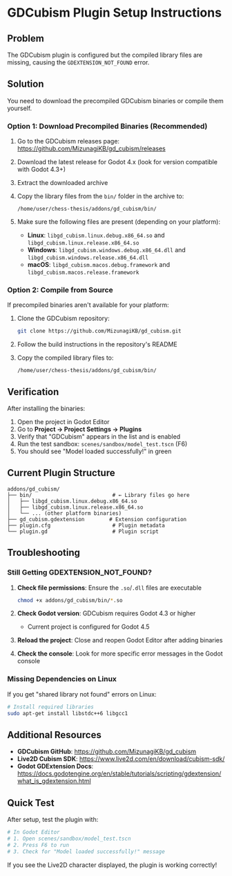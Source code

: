 # GDCubism Plugin Setup Instructions

## Problem

The GDCubism plugin is configured but the compiled library files are missing, causing the `GDEXTENSION_NOT_FOUND` error.

## Solution

You need to download the precompiled GDCubism binaries or compile them yourself.

### Option 1: Download Precompiled Binaries (Recommended)

1. Go to the GDCubism releases page:
   https://github.com/MizunagiKB/gd_cubism/releases

2. Download the latest release for Godot 4.x (look for version compatible with Godot 4.3+)

3. Extract the downloaded archive

4. Copy the library files from the `bin/` folder in the archive to:
   ```
   /home/user/chess-thesis/addons/gd_cubism/bin/
   ```

5. Make sure the following files are present (depending on your platform):
   - **Linux**: `libgd_cubism.linux.debug.x86_64.so` and `libgd_cubism.linux.release.x86_64.so`
   - **Windows**: `libgd_cubism.windows.debug.x86_64.dll` and `libgd_cubism.windows.release.x86_64.dll`
   - **macOS**: `libgd_cubism.macos.debug.framework` and `libgd_cubism.macos.release.framework`

### Option 2: Compile from Source

If precompiled binaries aren't available for your platform:

1. Clone the GDCubism repository:
   ```bash
   git clone https://github.com/MizunagiKB/gd_cubism.git
   ```

2. Follow the build instructions in the repository's README

3. Copy the compiled library files to:
   ```
   /home/user/chess-thesis/addons/gd_cubism/bin/
   ```

## Verification

After installing the binaries:

1. Open the project in Godot Editor
2. Go to **Project → Project Settings → Plugins**
3. Verify that "GDCubism" appears in the list and is enabled
4. Run the test sandbox: `scenes/sandbox/model_test.tscn` (F6)
5. You should see "Model loaded successfully!" in green

## Current Plugin Structure

```
addons/gd_cubism/
├── bin/                          # ← Library files go here
│   ├── libgd_cubism.linux.debug.x86_64.so
│   ├── libgd_cubism.linux.release.x86_64.so
│   └── ... (other platform binaries)
├── gd_cubism.gdextension        # Extension configuration
├── plugin.cfg                    # Plugin metadata
└── plugin.gd                     # Plugin script
```

## Troubleshooting

### Still Getting GDEXTENSION_NOT_FOUND?

1. **Check file permissions**: Ensure the `.so`/`.dll` files are executable
   ```bash
   chmod +x addons/gd_cubism/bin/*.so
   ```

2. **Check Godot version**: GDCubism requires Godot 4.3 or higher
   - Current project is configured for Godot 4.5

3. **Reload the project**: Close and reopen Godot Editor after adding binaries

4. **Check the console**: Look for more specific error messages in the Godot console

### Missing Dependencies on Linux

If you get "shared library not found" errors on Linux:

```bash
# Install required libraries
sudo apt-get install libstdc++6 libgcc1
```

## Additional Resources

- **GDCubism GitHub**: https://github.com/MizunagiKB/gd_cubism
- **Live2D Cubism SDK**: https://www.live2d.com/en/download/cubism-sdk/
- **Godot GDExtension Docs**: https://docs.godotengine.org/en/stable/tutorials/scripting/gdextension/what_is_gdextension.html

## Quick Test

After setup, test the plugin with:

```bash
# In Godot Editor
# 1. Open scenes/sandbox/model_test.tscn
# 2. Press F6 to run
# 3. Check for "Model loaded successfully!" message
```

If you see the Live2D character displayed, the plugin is working correctly!
